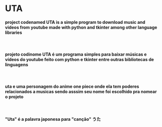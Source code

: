 # UTA

<h4>
project codenamed UTA is a simple program to download music and videos from youtube made with python and tkinter among other language libraries
</h4>
<br>
<h4>
projeto codinome UTA é um programa simples para baixar músicas e vídeos do youtube feito com python e tkinter entre outras bibliotecas de linguagens
</h4>
<br>
<h4>
uta e uma personagem do anime one piece onde ela tem poderes relacionados a musicas sendo asssim seu nome foi escolhido pra nomear o projeto
</h4>
<br>
<h4>
"Uta" é a palavra japonesa para "canção" 
うた
</h4>

